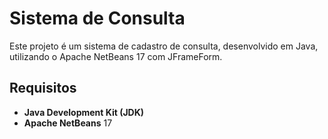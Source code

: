 # Sistema de Consulta

Este projeto é um sistema de cadastro de consulta, desenvolvido em Java, utilizando o Apache NetBeans 17 com JFrameForm.

## Requisitos

- **Java Development Kit (JDK)**
- **Apache NetBeans** 17